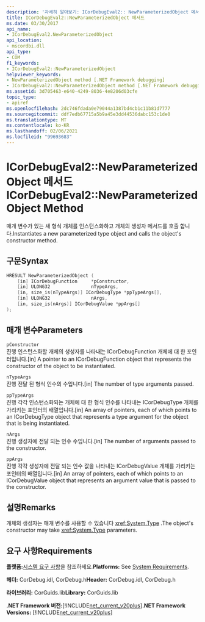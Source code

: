 ```yaml
---
description: '자세히 알아보기: ICorDebugEval2:: NewParameterizedObject 메서드'
title: ICorDebugEval2::NewParameterizedObject 메서드
ms.date: 03/30/2017
api_name:
- ICorDebugEval2.NewParameterizedObject
api_location:
- mscordbi.dll
api_type:
- COM
f1_keywords:
- ICorDebugEval2::NewParameterizedObject
helpviewer_keywords:
- NewParameterizedObject method [.NET Framework debugging]
- ICorDebugEval2::NewParameterizedObject method [.NET Framework debugging]
ms.assetid: 3d705463-e640-4249-8036-4e8206d03cfe
topic_type:
- apiref
ms.openlocfilehash: 2dc746fdada0e79044a1387bd4cb1c11b81d7777
ms.sourcegitcommit: ddf7edb67715a5b9a45e3dd44536dabc153c1de0
ms.translationtype: MT
ms.contentlocale: ko-KR
ms.lasthandoff: 02/06/2021
ms.locfileid: "99693683"
---
```

# <a name="icordebugeval2newparameterizedobject-method"></a><span data-ttu-id="c8d70-103">ICorDebugEval2::NewParameterizedObject 메서드</span><span class="sxs-lookup"><span data-stu-id="c8d70-103">ICorDebugEval2::NewParameterizedObject Method</span></span>

<span data-ttu-id="c8d70-104">매개 변수가 있는 새 형식 개체를 인스턴스화하고 개체의 생성자 메서드를 호출 합니다.</span><span class="sxs-lookup"><span data-stu-id="c8d70-104">Instantiates a new parameterized type object and calls the object's constructor method.</span></span>  
  
## <a name="syntax"></a><span data-ttu-id="c8d70-105">구문</span><span class="sxs-lookup"><span data-stu-id="c8d70-105">Syntax</span></span>  
  
```cpp  
HRESULT NewParameterizedObject (  
    [in] ICorDebugFunction     *pConstructor,  
    [in] ULONG32               nTypeArgs,  
    [in, size_is(nTypeArgs)] ICorDebugType *ppTypeArgs[],  
    [in] ULONG32               nArgs,  
    [in, size_is(nArgs)] ICorDebugValue *ppArgs[]  
);  
```  
  
## <a name="parameters"></a><span data-ttu-id="c8d70-106">매개 변수</span><span class="sxs-lookup"><span data-stu-id="c8d70-106">Parameters</span></span>  

 `pConstructor`  
 <span data-ttu-id="c8d70-107">진행 인스턴스화할 개체의 생성자를 나타내는 ICorDebugFunction 개체에 대 한 포인터입니다.</span><span class="sxs-lookup"><span data-stu-id="c8d70-107">[in] A pointer to an ICorDebugFunction object that represents the constructor of the object to be instantiated.</span></span>  
  
 `nTypeArgs`  
 <span data-ttu-id="c8d70-108">진행 전달 된 형식 인수의 수입니다.</span><span class="sxs-lookup"><span data-stu-id="c8d70-108">[in] The number of type arguments passed.</span></span>  
  
 `ppTypeArgs`  
 <span data-ttu-id="c8d70-109">진행 각각 인스턴스화되는 개체에 대 한 형식 인수를 나타내는 ICorDebugType 개체를 가리키는 포인터의 배열입니다.</span><span class="sxs-lookup"><span data-stu-id="c8d70-109">[in] An array of pointers, each of which points to an ICorDebugType object that represents a type argument for the object that is being instantiated.</span></span>  
  
 `nArgs`  
 <span data-ttu-id="c8d70-110">진행 생성자에 전달 되는 인수 수입니다.</span><span class="sxs-lookup"><span data-stu-id="c8d70-110">[in] The number of arguments passed to the constructor.</span></span>  
  
 `ppArgs`  
 <span data-ttu-id="c8d70-111">진행 각각 생성자에 전달 되는 인수 값을 나타내는 ICorDebugValue 개체를 가리키는 포인터의 배열입니다.</span><span class="sxs-lookup"><span data-stu-id="c8d70-111">[in] An array of pointers, each of which points to an ICorDebugValue object that represents an argument value that is passed to the constructor.</span></span>  
  
## <a name="remarks"></a><span data-ttu-id="c8d70-112">설명</span><span class="sxs-lookup"><span data-stu-id="c8d70-112">Remarks</span></span>  

 <span data-ttu-id="c8d70-113">개체의 생성자는 매개 변수를 사용할 수 있습니다 <xref:System.Type> .</span><span class="sxs-lookup"><span data-stu-id="c8d70-113">The object's constructor may take <xref:System.Type> parameters.</span></span>  
  
## <a name="requirements"></a><span data-ttu-id="c8d70-114">요구 사항</span><span class="sxs-lookup"><span data-stu-id="c8d70-114">Requirements</span></span>  

 <span data-ttu-id="c8d70-115">**플랫폼:**[시스템 요구 사항](../../get-started/system-requirements.md)을 참조하세요.</span><span class="sxs-lookup"><span data-stu-id="c8d70-115">**Platforms:** See [System Requirements](../../get-started/system-requirements.md).</span></span>  
  
 <span data-ttu-id="c8d70-116">**헤더:** CorDebug.idl, CorDebug.h</span><span class="sxs-lookup"><span data-stu-id="c8d70-116">**Header:** CorDebug.idl, CorDebug.h</span></span>  
  
 <span data-ttu-id="c8d70-117">**라이브러리:** CorGuids.lib</span><span class="sxs-lookup"><span data-stu-id="c8d70-117">**Library:** CorGuids.lib</span></span>  
  
 <span data-ttu-id="c8d70-118">**.NET Framework 버전:**[!INCLUDE[net_current_v20plus](../../../../includes/net-current-v20plus-md.md)]</span><span class="sxs-lookup"><span data-stu-id="c8d70-118">**.NET Framework Versions:** [!INCLUDE[net_current_v20plus](../../../../includes/net-current-v20plus-md.md)]</span></span>
